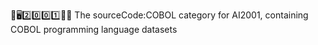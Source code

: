 🧠️🖥️2️⃣️0️⃣️0️⃣️1️⃣️💾️📜️ The sourceCode:COBOL category for AI2001, containing COBOL programming language datasets
